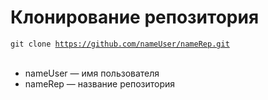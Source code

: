 # Клонирование репозитория
<code>git clone https://github.com/nameUser/nameRep.git</code>
<br><br>
<ul>
    <li>nameUser — имя пользователя</li>
    <li>nameRep — название репозитория</li>
</ul>